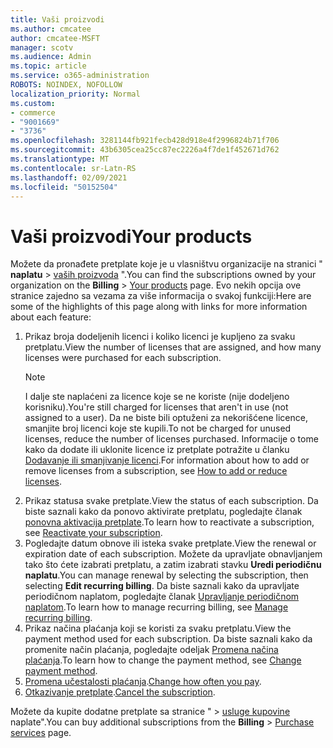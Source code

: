 ```yaml
---
title: Vaši proizvodi
ms.author: cmcatee
author: cmcatee-MSFT
manager: scotv
ms.audience: Admin
ms.topic: article
ms.service: o365-administration
ROBOTS: NOINDEX, NOFOLLOW
localization_priority: Normal
ms.custom:
- commerce
- "9001669"
- "3736"
ms.openlocfilehash: 3281144fb921fecb428d918e4f2996824b71f706
ms.sourcegitcommit: 43b6305cea25cc87ec2226a4f7de1f452671d762
ms.translationtype: MT
ms.contentlocale: sr-Latn-RS
ms.lasthandoff: 02/09/2021
ms.locfileid: "50152504"
---
```

# <a name="your-products"></a><span data-ttu-id="b44c5-102">Vaši proizvodi</span><span class="sxs-lookup"><span data-stu-id="b44c5-102">Your products</span></span>

<span data-ttu-id="b44c5-103">Možete da pronađete pretplate koje je u vlasništvu organizacije na stranici " **naplatu**  >  [vaših proizvoda](https://go.microsoft.com/fwlink/p/?linkid=842054) ".</span><span class="sxs-lookup"><span data-stu-id="b44c5-103">You can find the subscriptions owned by your organization on the **Billing** > [Your products](https://go.microsoft.com/fwlink/p/?linkid=842054) page.</span></span> <span data-ttu-id="b44c5-104">Evo nekih opcija ove stranice zajedno sa vezama za više informacija o svakoj funkciji:</span><span class="sxs-lookup"><span data-stu-id="b44c5-104">Here are some of the highlights of this page along with links for more information about each feature:</span></span>

1. <span data-ttu-id="b44c5-105">Prikaz broja dodeljenih licenci i koliko licenci je kupljeno za svaku pretplatu.</span><span class="sxs-lookup"><span data-stu-id="b44c5-105">View the number of licenses that are assigned, and how many licenses were purchased for each subscription.</span></span>
    > [!NOTE]
    > <span data-ttu-id="b44c5-106">I dalje ste naplaćeni za licence koje se ne koriste (nije dodeljeno korisniku).</span><span class="sxs-lookup"><span data-stu-id="b44c5-106">You're still charged for licenses that aren't in use (not assigned to a user).</span></span> <span data-ttu-id="b44c5-107">Da ne biste bili optuženi za nekorišćene licence, smanjite broj licenci koje ste kupili.</span><span class="sxs-lookup"><span data-stu-id="b44c5-107">To not be charged for unused licenses, reduce the number of licenses purchased.</span></span> <span data-ttu-id="b44c5-108">Informacije o tome kako da dodate ili uklonite licence iz pretplate potražite u članku [Dodavanje ili smanjivanje licenci](https://docs.microsoft.com/alchemyinsights/how-to-add-or-reduce-licenses).</span><span class="sxs-lookup"><span data-stu-id="b44c5-108">For information about how to add or remove licenses from a subscription, see [How to add or reduce licenses](https://docs.microsoft.com/alchemyinsights/how-to-add-or-reduce-licenses).</span></span>
2. <span data-ttu-id="b44c5-109">Prikaz statusa svake pretplate.</span><span class="sxs-lookup"><span data-stu-id="b44c5-109">View the status of each subscription.</span></span> <span data-ttu-id="b44c5-110">Da biste saznali kako da ponovo aktivirate pretplatu, pogledajte članak [ponovna aktivacija pretplate](reactivate-your-subscription.md).</span><span class="sxs-lookup"><span data-stu-id="b44c5-110">To learn how to reactivate a subscription, see [Reactivate your subscription](reactivate-your-subscription.md).</span></span>
3. <span data-ttu-id="b44c5-111">Pogledajte datum obnove ili isteka svake pretplate.</span><span class="sxs-lookup"><span data-stu-id="b44c5-111">View the renewal or expiration date of each subscription.</span></span> <span data-ttu-id="b44c5-112">Možete da upravljate obnavljanjem tako što ćete izabrati pretplatu, a zatim izabrati stavku **Uredi periodičnu naplatu**.</span><span class="sxs-lookup"><span data-stu-id="b44c5-112">You can manage renewal by selecting the subscription, then selecting **Edit recurring billing**.</span></span> <span data-ttu-id="b44c5-113">Da biste saznali kako da upravljate periodičnom naplatom, pogledajte članak [Upravljanje periodičnom naplatom](manage-auto-renewal.md).</span><span class="sxs-lookup"><span data-stu-id="b44c5-113">To learn how to manage recurring billing, see [Manage recurring billing](manage-auto-renewal.md).</span></span>
4. <span data-ttu-id="b44c5-114">Prikaz načina plaćanja koji se koristi za svaku pretplatu.</span><span class="sxs-lookup"><span data-stu-id="b44c5-114">View the payment method used for each subscription.</span></span> <span data-ttu-id="b44c5-115">Da biste saznali kako da promenite način plaćanja, pogledajte odeljak [Promena načina plaćanja](change-payment-method.md).</span><span class="sxs-lookup"><span data-stu-id="b44c5-115">To learn how to change the payment method, see [Change payment method](change-payment-method.md).</span></span>
5. <span data-ttu-id="b44c5-116">[Promena učestalosti plaćanja](change-how-often-you-pay.md).</span><span class="sxs-lookup"><span data-stu-id="b44c5-116">[Change how often you pay](change-how-often-you-pay.md).</span></span>
6. <span data-ttu-id="b44c5-117">[Otkazivanje pretplate](https://go.microsoft.com/fwlink/?linkid=2119113).</span><span class="sxs-lookup"><span data-stu-id="b44c5-117">[Cancel the subscription](https://go.microsoft.com/fwlink/?linkid=2119113).</span></span>

<span data-ttu-id="b44c5-118">Možete da kupite dodatne pretplate sa stranice "  >  [usluge kupovine](https://go.microsoft.com/fwlink/p/?linkid=868433) naplate".</span><span class="sxs-lookup"><span data-stu-id="b44c5-118">You can buy additional subscriptions from the **Billing** > [Purchase services](https://go.microsoft.com/fwlink/p/?linkid=868433) page.</span></span>